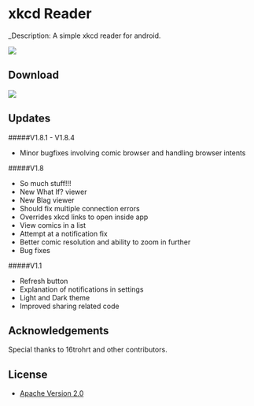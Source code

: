 # xkcd Reader

_Description: A simple xkcd reader for android.

  <img src="http://s13.postimg.org/to0p12ltj/graphic2.png"/>

## Download
<a href="https://play.google.com/store/apps/details?id=com.tod.xkcdreader" alt="logo" title="Download from Google Play">
  <img src="http://developer.android.com/images/brand/en_app_rgb_wo_60.png">
</a>

## Updates
#####V1.8.1 - V1.8.4
- Minor bugfixes involving comic browser and handling browser intents

#####V1.8
- So much stuff!!!
- New What If? viewer
- New Blag viewer
- Should fix multiple connection errors
- Overrides xkcd links to open inside app
- View comics in a list
- Attempt at a notification fix
- Better comic resolution and ability to zoom in further
- Bug fixes

#####V1.1
- Refresh button
- Explanation of notifications in settings
- Light and Dark theme
- Improved sharing related code

## Acknowledgements

Special thanks to 16trohrt and other contributors.

## License

* [Apache Version 2.0](http://www.apache.org/licenses/LICENSE-2.0.html)
